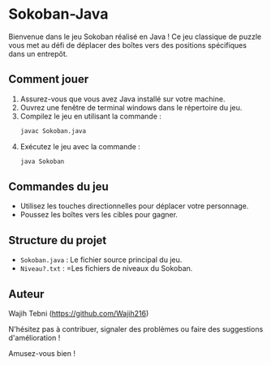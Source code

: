 # Sokoban-Java
Bienvenue dans le jeu Sokoban réalisé en Java ! Ce jeu classique de puzzle vous met au défi de déplacer des boîtes vers des positions spécifiques dans un entrepôt.

## Comment jouer

1. Assurez-vous que vous avez Java installé sur votre machine.
2. Ouvrez une fenêtre de terminal windows dans le répertoire du jeu.
3. Compilez le jeu en utilisant la commande :
    ```bash
    javac Sokoban.java
    ```
4. Exécutez le jeu avec la commande :
    ```bash
    java Sokoban
    ```

## Commandes du jeu

- Utilisez les touches directionnelles pour déplacer votre personnage.
- Poussez les boîtes vers les cibles pour gagner.

## Structure du projet

- `Sokoban.java` : Le fichier source principal du jeu.
- `Niveau?.txt` : =Les fichiers de niveaux du Sokoban.

## Auteur

Wajih Tebni (https://github.com/Wajih216)

N'hésitez pas à contribuer, signaler des problèmes ou faire des suggestions d'amélioration !

Amusez-vous bien !
